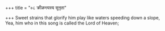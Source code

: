 +++
title = "०८ क्रीळन्त्यस्य सूनृता"

+++
Sweet strains that glorify him play like waters speeding down a slope,  
     Yea, him who in this song is called the Lord of Heaven;